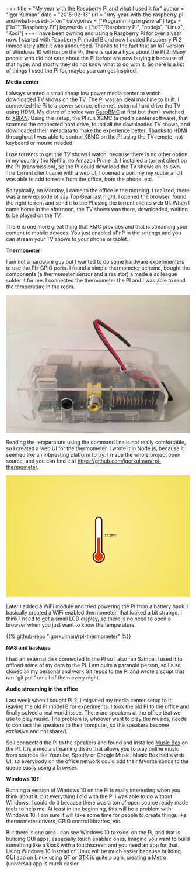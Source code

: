 +++
title = "My year with the Raspberry Pi and what I used it for"
author = "Igor Kulman"
date = "2015-02-13"
url = "/my-year-with-the-raspberry-pi-and-what-i-used-it-for/"
categories = ["Programming in general"]
tags = ["IoT","Raspberry Pi"]
keywords = ["IoT","Raspberry Pi", "nodejs", "Linux", "Kodi"]
+++
I have been owning and using a Raspberry Pi for over a year now. I started with Raspberry Pi model B and now I added Raspberry Pi 2 immediately after it was announced. Thanks to the fact that an IoT version of Windows 10 will run on the Pi, there is quite a hype about the Pi 2. Many people who did not care about the Pi before are now buying it because of that hype. And mostly they do not know what to do with it. So here is a list of things I used the Pi for, maybe you can get inspired.

**Media center**

I always wanted a small cheap low power media center to watch downloaded TV shows on the TV. The Pi was an ideal machine to built. I connected the Pi to a power source, ethernet, external hard drive the TV using HDMI. My distro of choice was [RaspBMC][1] at first but then I switched to [XBIAN][2]. Using this setup, the PI run XBMC (a media center software), that scanned the connected hard drive, found all the downloaded TV shows, and downloaded their metadata to make the experience better. Thanks to HDMI throughput I was able to control XBMC on the PI using the TV remote, not keyboard or mouse needed. 

<!--more-->

I use torrents to get the TV shows I watch, because there is no other option in my country (no Netflix, no Amazon Prime ..). I installed a torrent client on the PI (transmission), so the PI could download the TV shows on its own. The torrent client came with a web UI, I opened a port my my router and I was able to add torrents from the office, from the phone, etc.

So typically, on Monday, I came to the office in the morning. I realized, there was a new episode of say Top Gear last night. I opened the browser, found the right torrent and send it to the PI using the torrent clients web UI. When I came home in the afternoon, the TV shows was there, downloaded, waiting to be played on the TV.

There is one more great thing that XMC provides and that is streaming your content to mobile devices. You just enabled uPnP in the settings and you can stream your TV shows to your phone or tablet.

**Thermometer**

I am not a hardware guy but I wanted to do some hardware experimenters to use the PIs GPIO ports. I found a simple thermometer scheme, bought the components (a thermometer sensor and a resistor) a made a colleague solder it for me. I connected the thermometer the PI and I was able to read the temperature in the room.

![Raspberry Pi with temperature sensor](pitherm.jpg)

Reading the temperature using the command line is not really comfortable, so I created a web UI for the thermometer. I wrote it in Node.js, because it seemed like an interesting platform to try. I made the whole project open source, and you can find it at <https://github.com/igorkulman/rpi-thermometer>. 

![Temperature UI](pi-ui.png)

Later I added a WiFi module and tried powering the PI from a battery bank. I basically created a WiFi enabled thermometer, that looked a bit strange. I think I need to get a small LCD display, so there is no need to open a browser when you just want to know the temperature. 

{{% github-repo "igorkulman/rpi-thermometer" %}}

**NAS and backups**

I had an external disk connected to the PI so I also ran Samba. I used it to offload some of my data to the PI. I am quite a paranoid person, so I also cloned all my personal and work Git repos to the PI and wrote a script that ran &#8220;git pull&#8221; on all of them every night. 

**Audio streaming in the office**

Last week when I bought PI 2, I migrated my media center setup to it, leaving the old PI model B for experiments. I took the old PI to the office and finally solved a real world issue. There are speakers at the office that we use to play music. The problem is, whoever want to play the musics, needs to connect the speakers to their computer, so the speakers become exclusive and not shared.

So I connected the PI to the speakers and found and installed [Music Box][7] on the PI. It is a media streaming distro that allows you to play online music from sources like Youtube, Spotify or Google Music. Music Box had a web UI, so everybody on the office network could add their favorite songs to the queue easily using a browser.

**Windows 10?**

Running a version of Windows 10 on the Pi is really interesting when you think about it, but everything I did with the Pi I was able to do without Windows. I could do it because there was a ton of open source ready made tools to help me. At least in the beginning, this will be a problem with Windows 10. I am sure it will take some time for people to create things like thermometer drivers, GPIO control libraries, etc. 

But there is one area I can see Windows 10 to excel on the Pi, and that is building GUI apps, especially touch enabled ones. Imagine you want to build something like a kiosk with a touchscreen and you need an app for that. Using Windows 10 instead of Linux will be much easier because building GUI app on Linux using QT or GTK is quite a pain, creating a Metro (universal) app is much easier.

 [1]: http://www.raspbmc.com/
 [2]: http://www.xbian.org/
 [7]: http://www.woutervanwijk.nl/pimusicbox/
